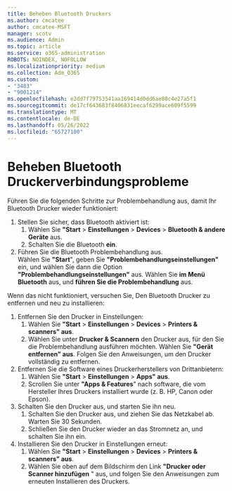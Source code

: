 ```yaml
---
title: Beheben Bluetooth Druckers
ms.author: cmcatee
author: cmcatee-MSFT
manager: scotv
ms.audience: Admin
ms.topic: article
ms.service: o365-administration
ROBOTS: NOINDEX, NOFOLLOW
ms.localizationpriority: medium
ms.collection: Adm_O365
ms.custom:
- "3483"
- "9001214"
ms.openlocfilehash: e2dd7f79753541aa169414d0dd6ae80c4e27a5f1
ms.sourcegitcommit: de17cf643683f8406831eecaf6299ace609f5599
ms.translationtype: MT
ms.contentlocale: de-DE
ms.lasthandoff: 05/26/2022
ms.locfileid: "65727100"
---
```

# <a name="fix-bluetooth-printer-connection-issues"></a>Beheben Bluetooth Druckerverbindungsprobleme

Führen Sie die folgenden Schritte zur Problembehandlung aus, damit Ihr Bluetooth Drucker wieder funktioniert:


1. Stellen Sie sicher, dass Bluetooth aktiviert ist:
    1. Wählen Sie **"Start** >  **Einstellungen** >  **Devices** >  **Bluetooth & andere Geräte** aus.
    2. Schalten Sie die Bluetooth **ein**.
2. Führen Sie die Bluetooth Problembehandlung aus. <br>
    Wählen Sie **"Start**", geben Sie **"Problembehandlungseinstellungen"** ein, und wählen Sie dann die Option **"Problembehandlungseinstellungen"** aus. Wählen Sie **im Menü Bluetooth** aus, und **führen Sie die Problembehandlung** aus.

Wenn das nicht funktioniert, versuchen Sie, Den Bluetooth Drucker zu entfernen und neu zu installieren:

1. Entfernen Sie den Drucker in Einstellungen:
    1. Wählen Sie **"Start** >  **Einstellungen** >  **Devices** > **Printers & scanners" aus**.
    2. Wählen Sie unter **Drucker & Scannern** den Drucker aus, für den Sie die Problembehandlung ausführen möchten. Wählen Sie **"Gerät entfernen" aus**. Folgen Sie den Anweisungen, um den Drucker vollständig zu entfernen.
2. Entfernen Sie die Software eines Druckerherstellers von Drittanbietern:
    1. Wählen Sie **"Start** >  **Einstellungen** >  **Apps" aus**.
    2. Scrollen Sie unter **"Apps & Features**" nach software, die vom Hersteller Ihres Druckers installiert wurde (z. B. HP, Canon oder Epson).
3. Schalten Sie den Drucker aus, und starten Sie ihn neu.
   1. Schalten Sie den Drucker aus, und ziehen Sie das Netzkabel ab. Warten Sie 30 Sekunden. 
   2. Schließen Sie den Drucker wieder an das Stromnetz an, und schalten Sie ihn ein.
4. Installieren Sie den Drucker in Einstellungen erneut:
    1. Wählen Sie **"Start** >  **Einstellungen** >  **Devices** > **Printers & scanners" aus**.
    2. Wählen Sie oben auf dem Bildschirm den Link **"Drucker oder Scanner hinzufügen** " aus, und folgen Sie den Anweisungen zum erneuten Installieren des Druckers.
